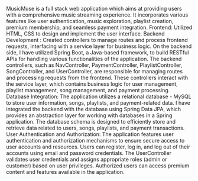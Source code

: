MusicMuse is a full stack web application which aims at providing users with a comprehensive music streaming experience. It incorporates various features like user authentication, music exploration, playlist creation, premium membership, and seamless payment integration.
Frontend: Utilized HTML, CSS to design and implement the user interface.
Backend Development : Created controllers to manage routes and process frontend requests, interfacing with a service layer for business logic. On the backend side, I have utilized Spring Boot, a Java-based framework, to build RESTful APIs for handling various functionalities of the application. The backend controllers, such as NavController, PaymentController, PlaylistController, SongController, and UserController, are responsible for managing routes and processing requests from the frontend. These controllers interact with the service layer, which contains business logic for user management, playlist management, song management, and payment processing.
Database Integration: The application utilizes a relational database - MySQL to store user information, songs, playlists, and payment-related data. I have integrated the backend with the database using Spring Data JPA, which provides an abstraction layer for working with databases in a Spring application. The database schema is designed to efficiently store and retrieve data related to users, songs, playlists, and payment transactions.
User Authentication and Authorization: The application features user authentication and authorization mechanisms to ensure secure access to user accounts and resources. Users can register, log in, and log out of their accounts using email and password credentials. The UserController validates user credentials and assigns appropriate roles (admin or customer) based on user privileges. Authorized users can access premium content and features available in the application.
